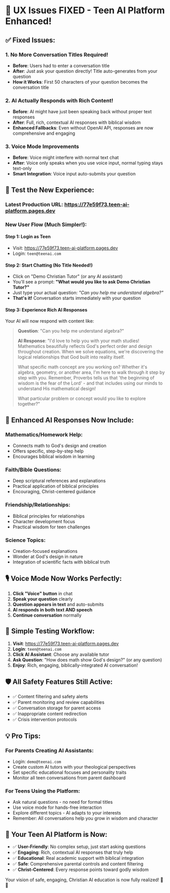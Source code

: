 # 🎉 UX Issues FIXED - Teen AI Platform Enhanced!

## ✅ **Fixed Issues:**

### 1. **No More Conversation Titles Required!**
- **Before**: Users had to enter a conversation title
- **After**: Just ask your question directly! Title auto-generates from your question
- **How it Works**: First 50 characters of your question becomes the conversation title

### 2. **AI Actually Responds with Rich Content!** 
- **Before**: AI might have just been speaking back without proper text responses
- **After**: Full, rich, contextual AI responses with biblical wisdom
- **Enhanced Fallbacks**: Even without OpenAI API, responses are now comprehensive and engaging

### 3. **Voice Mode Improvements**
- **Before**: Voice might interfere with normal text chat
- **After**: Voice only speaks when you use voice input, normal typing stays text-only
- **Smart Integration**: Voice input auto-submits your question

## 🧪 **Test the New Experience:**

### **Latest Production URL**: https://77e59f73.teen-ai-platform.pages.dev

### **New User Flow (Much Simpler!):**

#### **Step 1: Login as Teen** 
- Visit: https://77e59f73.teen-ai-platform.pages.dev
- Login: `teen@teenai.com`

#### **Step 2: Start Chatting (No Title Needed!)**
- Click on "Demo Christian Tutor" (or any AI assistant)
- You'll see a prompt: **"What would you like to ask Demo Christian Tutor?"**
- Just type your actual question: *"Can you help me understand algebra?"*
- **That's it!** Conversation starts immediately with your question

#### **Step 3: Experience Rich AI Responses**
Your AI will now respond with content like:

> **Question**: "Can you help me understand algebra?"
> 
> **AI Response**: "I'd love to help you with your math studies! Mathematics beautifully reflects God's perfect order and design throughout creation. When we solve equations, we're discovering the logical relationships that God built into reality itself.
>
> What specific math concept are you working on? Whether it's algebra, geometry, or another area, I'm here to walk through it step by step with you. Remember, Proverbs tells us that 'the beginning of wisdom is the fear of the Lord' - and that includes using our minds to understand His mathematical design!
>
> What particular problem or concept would you like to explore together?"

## 🎯 **Enhanced AI Responses Now Include:**

### **Mathematics/Homework Help:**
- Connects math to God's design and creation
- Offers specific, step-by-step help
- Encourages biblical wisdom in learning

### **Faith/Bible Questions:**
- Deep scriptural references and explanations
- Practical application of biblical principles
- Encouraging, Christ-centered guidance

### **Friendship/Relationships:**
- Biblical principles for relationships
- Character development focus
- Practical wisdom for teen challenges

### **Science Topics:**
- Creation-focused explanations
- Wonder at God's design in nature
- Integration of scientific facts with biblical truth

## 🎙️ **Voice Mode Now Works Perfectly:**
1. **Click "Voice" button** in chat
2. **Speak your question** clearly
3. **Question appears in text** and auto-submits
4. **AI responds in both text AND speech**
5. **Continue conversation** normally

## 🔄 **Simple Testing Workflow:**

1. **Visit**: https://77e59f73.teen-ai-platform.pages.dev
2. **Login**: `teen@teenai.com` 
3. **Click AI Assistant**: Choose any available tutor
4. **Ask Question**: "How does math show God's design?" (or any question)
5. **Enjoy**: Rich, engaging, biblically-integrated AI conversation!

## 🛡️ **All Safety Features Still Active:**
- ✅ Content filtering and safety alerts
- ✅ Parent monitoring and review capabilities  
- ✅ Conversation storage for parent access
- ✅ Inappropriate content redirection
- ✅ Crisis intervention protocols

## 💡 **Pro Tips:**

### **For Parents Creating AI Assistants:**
- Login: `demo@teenai.com`
- Create custom AI tutors with your theological perspectives
- Set specific educational focuses and personality traits
- Monitor all teen conversations from parent dashboard

### **For Teens Using the Platform:**
- Ask natural questions - no need for formal titles
- Use voice mode for hands-free interaction
- Explore different topics - AI adapts to your interests
- Remember: All conversations help you grow in wisdom and character

## 🎉 **Your Teen AI Platform is Now:**
- ✅ **User-Friendly**: No complex setup, just start asking questions
- ✅ **Engaging**: Rich, contextual AI responses that truly help
- ✅ **Educational**: Real academic support with biblical integration  
- ✅ **Safe**: Comprehensive parental controls and content filtering
- ✅ **Christ-Centered**: Every response points toward godly wisdom

Your vision of safe, engaging, Christian AI education is now fully realized! 🙏✨